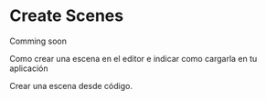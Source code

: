 # Create Scenes
Comming soon

Como crear una escena en el editor e indicar como cargarla en tu aplicación

Crear una escena desde código.